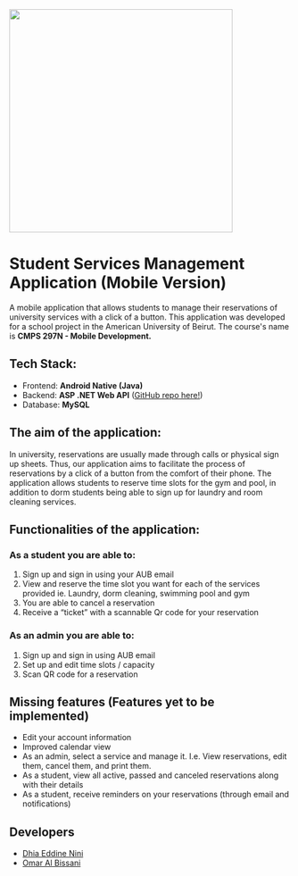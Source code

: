<img src="https://user-images.githubusercontent.com/44325041/206576511-321026ae-ecf0-47d6-8d73-b48d4c1f0dca.png" width="400">

# Student Services Management Application (Mobile Version)
A mobile application that allows students to manage their reservations of university services with a click of a button.
This application was developed for a school project in the American University of Beirut. The course's name is **CMPS 297N - Mobile Development.**

## Tech Stack:
* Frontend: **Android Native (Java)**
* Backend: **ASP .NET Web API** ([GitHub repo here!](https://github.com/ninidhiaeddine/student-services-management-api))
* Database: **MySQL**

## The aim of the application:
In university, reservations are usually made through calls or physical sign up sheets.
Thus, our application aims to facilitate the process of reservations by a click of a button
from the comfort of their phone. The application allows students to reserve time slots
for the gym and pool, in addition to dorm students being able to sign up for laundry and
room cleaning services.

## Functionalities of the application:
### As a student you are able to:
1. Sign up and sign in using your AUB email
3. View and reserve the time slot you want for each of the services provided ie.
Laundry, dorm cleaning, swimming pool and gym
4. You are able to cancel a reservation
5. Receive a “ticket” with a scannable Qr code for your reservation

### As an admin you are able to:
1. Sign up and sign in using AUB email
4. Set up and edit time slots / capacity
5. Scan QR code for a reservation

##  Missing features (Features yet to be implemented)
* Edit your account information
* Improved calendar view
* As an admin, select a service and manage it. I.e. View reservations, edit them, cancel them, and print them.
* As a student, view all active, passed and canceled reservations along with their details
* As a student, receive reminders on your reservations (through email and notifications)

## Developers
* [Dhia Eddine Nini](https://github.com/ninidhiaeddine)
* [Omar Al Bissani](https://github.com/OmarBissani)
